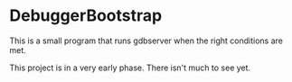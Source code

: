 # DebuggerBootstrap
This is a small program that runs gdbserver when the right conditions are met.

This project is in a very early phase. There isn't much to see yet.
